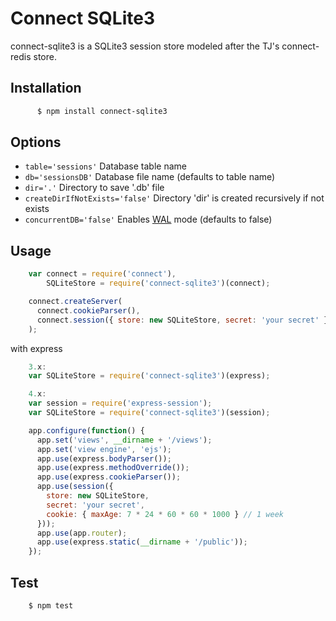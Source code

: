 # Connect SQLite3

connect-sqlite3 is a SQLite3 session store modeled after the TJ's connect-redis store.


## Installation
```sh
	  $ npm install connect-sqlite3
```

## Options

  - `table='sessions'` Database table name
  - `db='sessionsDB'` Database file name (defaults to table name)
  - `dir='.'` Directory to save '<db>.db' file
  - `createDirIfNotExists='false'` Directory 'dir' is created recursively if not exists 
  - `concurrentDB='false'` Enables [WAL](https://www.sqlite.org/wal.html) mode (defaults to false)

## Usage
```js
    var connect = require('connect'),
        SQLiteStore = require('connect-sqlite3')(connect);

    connect.createServer(
      connect.cookieParser(),
      connect.session({ store: new SQLiteStore, secret: 'your secret' })
    );
```
  with express
```js
    3.x:
    var SQLiteStore = require('connect-sqlite3')(express);

    4.x:
    var session = require('express-session');
    var SQLiteStore = require('connect-sqlite3')(session);

    app.configure(function() {
      app.set('views', __dirname + '/views');
      app.set('view engine', 'ejs');
      app.use(express.bodyParser());
      app.use(express.methodOverride());
      app.use(express.cookieParser());
      app.use(session({
        store: new SQLiteStore,
        secret: 'your secret',
        cookie: { maxAge: 7 * 24 * 60 * 60 * 1000 } // 1 week
      }));
      app.use(app.router);
      app.use(express.static(__dirname + '/public'));
    });
```
## Test
```sh
    $ npm test
```
